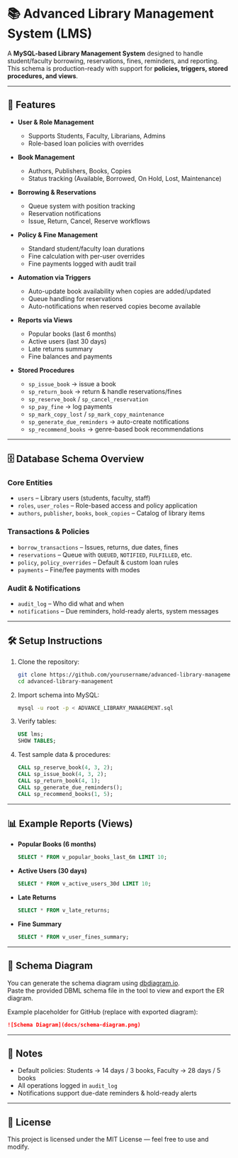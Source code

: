 # 📚 Advanced Library Management System (LMS)

A **MySQL-based Library Management System** designed to handle student/faculty borrowing, reservations, fines, reminders, and reporting. This schema is production-ready with support for **policies, triggers, stored procedures, and views**.

---

## 🚀 Features

- **User & Role Management**
  - Supports Students, Faculty, Librarians, Admins
  - Role-based loan policies with overrides

- **Book Management**
  - Authors, Publishers, Books, Copies
  - Status tracking (Available, Borrowed, On Hold, Lost, Maintenance)

- **Borrowing & Reservations**
  - Queue system with position tracking
  - Reservation notifications
  - Issue, Return, Cancel, Reserve workflows

- **Policy & Fine Management**
  - Standard student/faculty loan durations
  - Fine calculation with per-user overrides
  - Fine payments logged with audit trail

- **Automation via Triggers**
  - Auto-update book availability when copies are added/updated
  - Queue handling for reservations
  - Auto-notifications when reserved copies become available

- **Reports via Views**
  - Popular books (last 6 months)
  - Active users (last 30 days)
  - Late returns summary
  - Fine balances and payments

- **Stored Procedures**
  - `sp_issue_book` → issue a book
  - `sp_return_book` → return & handle reservations/fines
  - `sp_reserve_book` / `sp_cancel_reservation`
  - `sp_pay_fine` → log payments
  - `sp_mark_copy_lost` / `sp_mark_copy_maintenance`
  - `sp_generate_due_reminders` → auto-create notifications
  - `sp_recommend_books` → genre-based book recommendations

---

## 🗄️ Database Schema Overview

### Core Entities
- `users` – Library users (students, faculty, staff)  
- `roles`, `user_roles` – Role-based access and policy application  
- `authors`, `publisher`, `books`, `book_copies` – Catalog of library items  

### Transactions & Policies
- `borrow_transactions` – Issues, returns, due dates, fines  
- `reservations` – Queue with `QUEUED`, `NOTIFIED`, `FULFILLED`, etc.  
- `policy`, `policy_overrides` – Default & custom loan rules  
- `payments` – Fine/fee payments with modes  

### Audit & Notifications
- `audit_log` – Who did what and when  
- `notifications` – Due reminders, hold-ready alerts, system messages  

---

## 🛠️ Setup Instructions

1. Clone the repository:
   ```bash
   git clone https://github.com/yourusername/advanced-library-management.git
   cd advanced-library-management
   ```

2. Import schema into MySQL:
   ```bash
   mysql -u root -p < ADVANCE_LIBRARY_MANAGEMENT.sql
   ```

3. Verify tables:
   ```sql
   USE lms;
   SHOW TABLES;
   ```

4. Test sample data & procedures:
   ```sql
   CALL sp_reserve_book(4, 3, 2);
   CALL sp_issue_book(4, 3, 2);
   CALL sp_return_book(4, 1);
   CALL sp_generate_due_reminders();
   CALL sp_recommend_books(1, 5);
   ```

---

## 📊 Example Reports (Views)

- **Popular Books (6 months)**  
  ```sql
  SELECT * FROM v_popular_books_last_6m LIMIT 10;
  ```

- **Active Users (30 days)**  
  ```sql
  SELECT * FROM v_active_users_30d LIMIT 10;
  ```

- **Late Returns**  
  ```sql
  SELECT * FROM v_late_returns;
  ```

- **Fine Summary**  
  ```sql
  SELECT * FROM v_user_fines_summary;
  ```

---

## 📐 Schema Diagram

You can generate the schema diagram using [dbdiagram.io](https://dbdiagram.io).  
Paste the provided DBML schema file in the tool to view and export the ER diagram.

Example placeholder for GitHub (replace with exported diagram):
```markdown
![Schema Diagram](docs/schema-diagram.png)
```

---

## 📌 Notes

- Default policies: Students → 14 days / 3 books, Faculty → 28 days / 5 books  
- All operations logged in `audit_log`  
- Notifications support due-date reminders & hold-ready alerts  

---

## 📜 License

This project is licensed under the MIT License — feel free to use and modify.  
